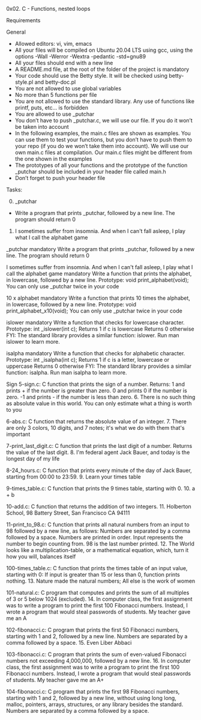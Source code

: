 0x02. C - Functions, nested loops

Requirements

General
* Allowed editors: vi, vim, emacs
* All your files will be compiled on Ubuntu 20.04 LTS using gcc, using the options -Wall -Werror -Wextra -pedantic -std=gnu89
* All your files should end with a new line
* A README.md file, at the root of the folder of the project is mandatory
* Your code should use the Betty style. It will be checked using betty-style.pl and betty-doc.pl
* You are not allowed to use global variables
* No more than 5 functions per file
* You are not allowed to use the standard library. Any use of functions like printf, puts, etc… is forbidden
* You are allowed to use _putchar
* You don’t have to push _putchar.c, we will use our file. If you do it won’t be taken into account
* In the following examples, the main.c files are shown as examples. You can use them to test your functions, but you don’t have to push them to your repo (if you do we won’t take them into account). We will use our own main.c files at compilation. Our main.c files might be different from the one shown in the examples
* The prototypes of all your functions and the prototype of the function _putchar should be included in your header file called main.h
* Don’t forget to push your header file

Tasks:

0. _putchar
* Write a program that prints _putchar, followed by a new line. The program should return 0
1. I sometimes suffer from insomnia. And when I can't fall asleep, I play what I call the alphabet game


_putchar mandatory Write a program that prints _putchar, followed by a new line.
The program should return 0

I sometimes suffer from insomnia. And when I can't fall asleep, I play what I call the alphabet game mandatory Write a function that prints the alphabet, in lowercase, followed by a new line.
Prototype: void print_alphabet(void); You can only use _putchar twice in your code

10 x alphabet mandatory Write a function that prints 10 times the alphabet, in lowercase, followed by a new line.
Prototype: void print_alphabet_x10(void); You can only use _putchar twice in your code

islower mandatory Write a function that checks for lowercase character.
Prototype: int _islower(int c); Returns 1 if c is lowercase Returns 0 otherwise FYI: The standard library provides a similar function: islower. Run man islower to learn more.

isalpha mandatory Write a function that checks for alphabetic character.
Prototype: int _isalpha(int c); Returns 1 if c is a letter, lowercase or uppercase Returns 0 otherwise FYI: The standard library provides a similar function: isalpha. Run man isalpha to learn more.

Sign
5-sign.c: C function that prints the sign of a number. Returns: 1 and prints + if the number is greater than zero. 0 and prints 0 if the number is zero. -1 and prints - if the number is less than zero. 6. There is no such thing as absolute value in this world. You can only estimate what a thing is worth to you

6-abs.c: C function that returns the absolute value of an integer. 7. There are only 3 colors, 10 digits, and 7 notes; it's what we do with them that's important

7-print_last_digit.c: C function that prints the last digit of a number. Returns the value of the last digit. 8. I'm federal agent Jack Bauer, and today is the longest day of my life

8-24_hours.c: C function that prints every minute of the day of Jack Bauer, starting from 00:00 to 23:59. 9. Learn your times table

9-times_table.c: C function that prints the 9 times table, starting with 0. 10. a + b

10-add.c: C function that returns the addition of two integers. 11. Holberton School, 98 Battery Street, San Francisco CA 94111

11-print_to_98.c: C function that prints all natural numbers from an input to 98 followed by a new line, as follows: Numbers are separated by a comma followed by a space. Numbers are printed in order. Input represents the number to begin counting from. 98 is the last number printed. 12. The World looks like a multiplication-table, or a mathematical equation, which, turn it how you will, balances itself

100-times_table.c: C function that prints the times table of an input value, starting with 0: If input is greater than 15 or less than 0, function prints nothing. 13. Nature made the natural numbers; All else is the work of women

101-natural.c: C program that computes and prints the sum of all multiples of 3 or 5 below 1024 (excluded). 14. In computer class, the first assignment was to write a program to print the first 100 Fibonacci numbers. Instead, I wrote a program that would steal passwords of students. My teacher gave me an A

102-fibonacci.c: C program that prints the first 50 Fibonacci numbers, starting with 1 and 2, followed by a new line. Numbers are separated by a comma followed by a space. 15. Even Liber Abbaci

103-fibonacci.c: C program that prints the sum of even-valued Fibonacci numbers not exceeding 4,000,000, followed by a new line. 16. In computer class, the first assignment was to write a program to print the first 100 Fibonacci numbers. Instead, I wrote a program that would steal passwords of students. My teacher gave me an A+

104-fibonacci.c: C program that prints the first 98 Fibonacci numbers, starting with 1 and 2, followed by a new line, without using long long, malloc, pointers, arrays, structures, or any library besides the standard. Numbers are separated by a comma followed by a space.

